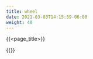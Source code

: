 ```yaml
---
title: wheel
date: 2021-03-03T14:15:59-06:00
weight: 40
---
```

{{<page_title>}}
<div class="field">
    <div class="triangle">
        <div class="triangle-1"></div>
        <div class="triangle-2"></div>
        <div class="triangle-3"></div>
        <div class="triangle-4"></div>
    </div>
</div>
{{<footer_absolute>}}
